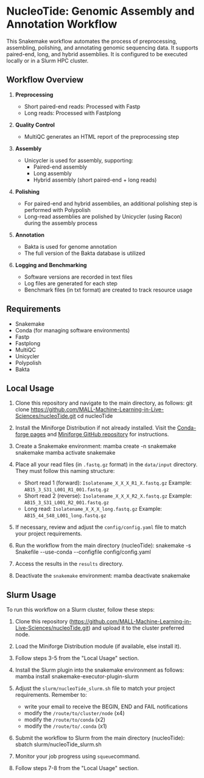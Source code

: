 # NucleoTide: Genomic Assembly and Annotation Workflow

This Snakemake workflow automates the process of preprocessing, assembling, polishing, and annotating genomic sequencing data. It supports paired-end, long, and hybrid assemblies. It is configured to be executed locally or in a Slurm HPC cluster.

## Workflow Overview

1. **Preprocessing**
   - Short paired-end reads: Processed with Fastp
   - Long reads: Processed with Fastplong

2. **Quality Control**
   - MultiQC generates an HTML report of the preprocessing step

3. **Assembly**
   - Unicycler is used for assembly, supporting:
     - Paired-end assembly
     - Long assembly
     - Hybrid assembly (short paired-end + long reads)

4. **Polishing**
   - For paired-end and hybrid assemblies, an additional polishing step is performed with Polypolish
   - Long-read assemblies are polished by Unicycler (using Racon) during the assembly process

5. **Annotation**
   - Bakta is used for genome annotation
   - The full version of the Bakta database is utilized

6. **Logging and Benchmarking**
   - Software versions are recorded in text files
   - Log files are generated for each step
   - Benchmark files (in txt format) are created to track resource usage

## Requirements

- Snakemake
- Conda (for managing software environments)
- Fastp
- Fastplong
- MultiQC
- Unicycler
- Polypolish
- Bakta

## Local Usage

1. Clone this repository and navigate to the main directory, as follows:
    git clone https://github.com/MALL-Machine-Learning-in-Live-Sciences/nucleoTide.git
    cd nucleoTide

2. Install the Miniforge Distribution if not already installed. Visit the [Conda-forge pages](https://conda-forge.org/download/) and [Miniforge GitHub repository](https://github.com/conda-forge/miniforge) for instructions.

3. Create a Snakemake environment:
    mamba create -n snakemake snakemake
    mamba activate snakemake

4. Place all your read files (in `.fastq.gz` format) in the `data/input` directory. They must follow this naming structure:
    - Short read 1 (forward): `Isolatename_X_X_X_R1_X.fastq.gz` 
      Example: `AB15_3_S31_L001_R1_001.fastq.gz`
    - Short read 2 (reverse): `Isolatename_X_X_X_R2_X.fastq.gz`
      Example: `AB15_3_S31_L001_R2_001.fastq.gz`
    - Long read: `Isolatename_X_X_X_long.fastq.gz`
      Example: `AB15_44_S48_L001_long.fastq.gz`

5. If necessary, review and adjust the `config/config.yaml` file to match your project requirements.

6. Run the workflow from the main directory (nucleoTide):
    snakemake -s Snakefile --use-conda --configfile config/config.yaml

7. Access the results in the `results` directory.    

8. Deactivate the `snakemake` environment:
    mamba deactivate snakemake

## Slurm Usage

To run this workflow on a Slurm cluster, follow these steps:

1. Clone this repository (https://github.com/MALL-Machine-Learning-in-Live-Sciences/nucleoTide.git) and upload it to the cluster preferred node.

2. Load the Miniforge Distribution module (if available, else install it).

3. Follow steps 3-5 from the "Local Usage" section.

4. Install the Slurm plugin into the snakemake environment as follows:
    mamba install snakemake-executor-plugin-slurm

5. Adjust the `slurm/nucleoTide_slurm.sh` file to match your project requirements. Remember to:
   - write your email to receive the BEGIN, END and FAIL notifications
   - modify the `/route/to/cluster/node` (x4)
   - modify the `/route/to/conda` (x2)
   - modify the `/route/to/.conda` (x1)

6. Submit the workflow to Slurm from the main directory (nucleoTide):
    sbatch slurm/nucleoTide_slurm.sh

7. Monitor your job progress using `squeue`command.

8. Follow steps 7-8 from the "Local Usage" section.
